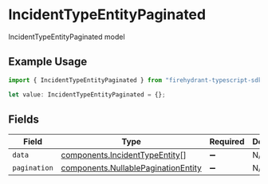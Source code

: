 # IncidentTypeEntityPaginated

IncidentTypeEntityPaginated model

## Example Usage

```typescript
import { IncidentTypeEntityPaginated } from "firehydrant-typescript-sdk/models/components";

let value: IncidentTypeEntityPaginated = {};
```

## Fields

| Field                                                                                      | Type                                                                                       | Required                                                                                   | Description                                                                                |
| ------------------------------------------------------------------------------------------ | ------------------------------------------------------------------------------------------ | ------------------------------------------------------------------------------------------ | ------------------------------------------------------------------------------------------ |
| `data`                                                                                     | [components.IncidentTypeEntity](../../models/components/incidenttypeentity.md)[]           | :heavy_minus_sign:                                                                         | N/A                                                                                        |
| `pagination`                                                                               | [components.NullablePaginationEntity](../../models/components/nullablepaginationentity.md) | :heavy_minus_sign:                                                                         | N/A                                                                                        |